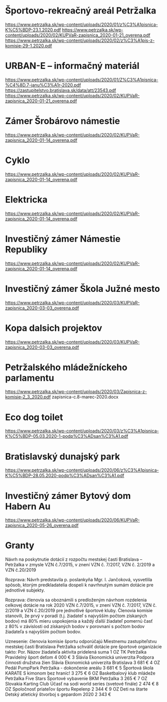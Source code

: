 # Športovo-rekreačný areál Petržalka
https://www.petrzalka.sk/wp-content/uploads/2020/01/z%C3%A1pisnica-K%C5%BDP-23.1.2020.pdf
https://www.petrzalka.sk/wp-content/uploads/2020/02/KUPVaR-zapisnica_2020-01-21_overena.pdf
https://www.petrzalka.sk/wp-content/uploads/2020/02/z%C3%A1pis-z-komisie-29-1.2020.pdf

# URBAN-E – informačný materiál
https://www.petrzalka.sk/wp-content/uploads/2020/01/Z%C3%A1pisnica-%C4%8D.7-janu%C3%A1r-2020.pdf
https://zastupitelstvo.bratislava.sk/data/att/23543.pdf
https://www.petrzalka.sk/wp-content/uploads/2020/02/KUPVaR-zapisnica_2020-01-21_overena.pdf

# Zámer Šrobárovo námestie
https://www.petrzalka.sk/wp-content/uploads/2020/02/KUPVaR-zapisnica_2020-01-14_overena.pdf

# Cyklo
https://www.petrzalka.sk/wp-content/uploads/2020/02/KUPVaR-zapisnica_2020-01-14_overena.pdf

# Elektricka
https://www.petrzalka.sk/wp-content/uploads/2020/02/KUPVaR-zapisnica_2020-01-14_overena.pdf

# Investičný zámer Námestie Republiky
https://www.petrzalka.sk/wp-content/uploads/2020/02/KUPVaR-zapisnica_2020-01-14_overena.pdf

# Investičný zámer Škola Južné mesto
https://www.petrzalka.sk/wp-content/uploads/2020/03/KUPVaR-zapisnica_2020-03-03_overena.pdf

# Kopa dalsich projektov
https://www.petrzalka.sk/wp-content/uploads/2020/03/KUPVaR-zapisnica_2020-03-03_overena.pdf

# Petržalského mládežníckeho parlamentu
https://www.petrzalka.sk/wp-content/uploads/2020/03/Zapisnica-z-komisie-2_3_2020.pdf
zapisnica-c.8-marec-2020.docx

# Eco dog toilet
https://www.petrzalka.sk/wp-content/uploads/2020/03/z%C3%A1pisnica-K%C5%BDP-05.03.2020-1-podp%C3%ADsan%C3%A1.pdf

# Bratislavský dunajský park
https://www.petrzalka.sk/wp-content/uploads/2020/06/z%C3%A1pisnica-K%C5%BDP-28.05.2020-podp%C3%ADsan%C3%A1.pdf

# Investičný zámer Bytový dom Habern Au
https://www.petrzalka.sk/wp-content/uploads/2020/06/KUPVaR-zapisnica_2020-05-26_overena.pdf

# Granty
Návrh na poskytnutie dotácií z rozpočtu mestskej časti Bratislava – Petržalka v zmysle VZN č.7/2015, v znení VZN č. 7/2017, VZN č. 2/2019 a VZN č.20/2019

Rozprava: Návrh predstavila p. poslankyňa Mgr. I. Jančoková, vysvetlila spôsob, ktorým predkladatelia dospeli k navrhnutým sumám dotácie pre jednotlivé subjekty.

Rozprava: členovia sa oboznámili s predloženým návrhom rozdelenia celkovej dotácie na rok 2020 VZN č.7/2015, v znení VZN č. 7/2017, VZN č. 2/2019 a VZN č.20/2019 pre jednotlivé športové kluby. Členovia komisie stanovili, že prvý v poradí (t.j. žiadateľ s najvyšším počtom získaných bodov) má 80% mieru uspokojenia a každý ďalší žiadateľ pomernú časť z 80% v závislosti od získaných bodov v porovnaní s počtom bodov žiadateľa s najvyšším počtom bodov. 

Uznesenie: členovia komisie športu odporúčajú Miestnemu zastupiteľstvu mestskej časti Bratislava Petržalka schváliť dotácie pre športové organizácie takto:
Por.             Názov žiadateľa				aktivita			      pridelená suma
1
OZ TK Petržalka
Pravidelný šport deťom
4 000 €
3
Slávia Ekonomická univerzita
Podpora činnosti družstva žien Slávia Ekonomická univerzita Bratislava
3 681 €
4
OZ Pedál
PumpPark Petržalka - dokončenie areálu
3 681 €
5
Športová škola KARATE
S kimonom bez hraníc!
3 275 €
6
OZ Basketbalový klub mládeže             Petržalka Five Stars
Športové vybavenie BKM Petržalka
3 265 €
7
OZ Slovakia Karting Club
Účasť na sodi world series (svetové finále)
2 474 €
8
OZ Spoločnosť priateľov športu
Repelenp
2 344 €
9
OZ Deti na štarte
Detský atletický štvorboj s gepardom 2020
2 343 €

